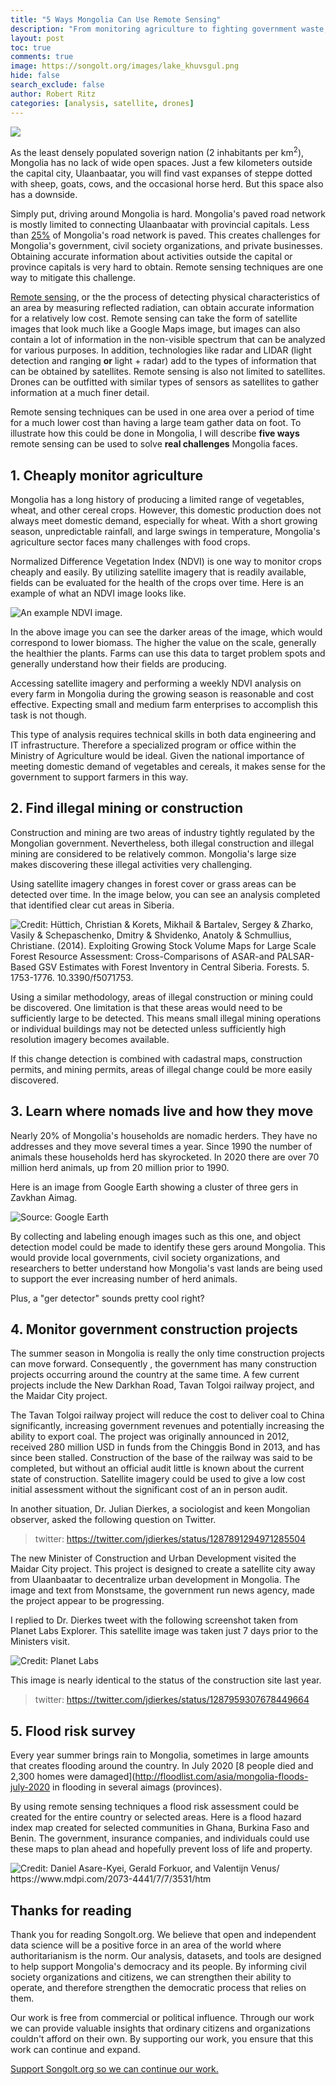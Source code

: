 ```yaml
---
title: "5 Ways Mongolia Can Use Remote Sensing"
description: "From monitoring agriculture to fighting government waste, remote sensing has huge potential in Mongolia. "
layout: post
toc: true
comments: true
image: https://songolt.org/images/lake_khuvsgul.png
hide: false
search_exclude: false
author: Robert Ritz
categories: [analysis, satellite, drones]
---
```


![](https://songolt.org/images/lake_khuvsgul.png)

As the least densely populated soverign nation (2 inhabitants per km<sup>2</sup>), Mongolia has no lack of wide open spaces. Just a few kilometers outside the capital city, Ulaanbaatar, you will find vast expanses of steppe dotted with sheep, goats, cows, and the occasional horse herd. But this space also has a downside. 

Simply put, driving around Mongolia is hard. Mongolia's paved road network is mostly limited to connecting Ulaanbaatar with provincial capitals. Less than [25%](https://www.adb.org/sites/default/files/linked-documents/48186-005-ssa.pdf) of Mongolia's road network is paved. This creates challenges for Mongolia's government, civil society organizations, and private businesses. Obtaining accurate information about activities outside the capital or province capitals is very hard to obtain. Remote sensing techniques are one way to mitigate this challenge. 

[Remote sensing](https://www.usgs.gov/faqs/what-remote-sensing-and-what-it-used#:~:text=Remote%20sensing%20is%20the%20process,sense%22%20things%20about%20the%20Earth.), or the the process of detecting physical characteristics of an area by measuring reflected radiation, can obtain accurate information for a relatively low cost. Remote sensing can take the form of satellite images that look much like a Google Maps image, but images can also contain a lot of information in the non-visible spectrum that can be analyzed for various purposes. In addition, technologies like radar and LIDAR (light detection and ranging **or** light + radar) add to the types of information that can be obtained by satellites. Remote sensing is also not limited to satellites. Drones can be outfitted with similar types of sensors as satellites to gather information at a much finer detail. 

Remote sensing techniques can be used in one area over a period of time for a much lower cost than having a large team gather data on foot. To illustrate how this could be done in Mongolia, I will describe **five ways** remote sensing can be used to solve **real challenges** Mongolia faces. 

## 1. Cheaply monitor agriculture

Mongolia has a long history of producing a limited range of vegetables, wheat, and other cereal crops. However, this domestic production does not always meet domestic demand, especially for wheat. With a short growing season, unpredictable rainfall, and large swings in temperature, Mongolia's agriculture sector faces many challenges with food crops. 

Normalized Difference Vegetation Index (NDVI) is one way to monitor crops cheaply and easily. By utilizing satellite imagery that is readily available, fields can be evaluated for the health of the crops over time. Here is an example of what an NDVI image looks like.

![](https://upload.wikimedia.org/wikipedia/commons/c/cd/UAS_Enhanced_Agriculture_NDVI.png "An example NDVI image.")

In the above image you can see the darker areas of the image, which would correspond to lower biomass. The higher the value on the scale, generally the healthier the plants. Farms can use this data to target problem spots and generally understand how their fields are producing.

Accessing satellite imagery and performing a weekly NDVI analysis on every farm in Mongolia during the growing season is reasonable and cost effective. Expecting small and medium farm enterprises to accomplish this task is not though. 

This type of analysis requires technical skills in both data engineering and IT infrastructure. Therefore a specialized program or office within the Ministry of Agriculture would be ideal. Given the national importance of meeting domestic demand of vegetables and cereals, it makes sense for the government to support farmers in this way.

## 2. Find illegal mining or construction

Construction and mining are two areas of industry tightly regulated by the Mongolian government. Nevertheless, both illegal construction and illegal mining are considered to be relatively common. Mongolia's large size makes discovering these illegal activities very challenging. 

Using satellite imagery changes in forest cover or grass areas can be detected over time. In the image below, you can see an analysis completed that identified clear cut areas in Siberia. 

![](images/remote-sensing/change-detection.png "Credit: Hüttich, Christian & Korets, Mikhail & Bartalev, Sergey & Zharko, Vasily & Schepaschenko, Dmitry & Shvidenko, Anatoly & Schmullius, Christiane. (2014). Exploiting Growing Stock Volume Maps for Large Scale Forest Resource Assessment: Cross-Comparisons of ASAR-and PALSAR-Based GSV Estimates with Forest Inventory in Central Siberia. Forests. 5. 1753-1776. 10.3390/f5071753. ")

Using a similar methodology, areas of illegal construction or mining could be discovered. One limitation is that these areas would need to be sufficiently large to be detected. This means small illegal mining operations or individual buildings may not be detected unless sufficiently high resolution imagery becomes available. 

If this change detection is combined with cadastral maps, construction permits, and mining permits, areas of illegal change could be more easily discovered.

## 3. Learn where nomads live and how they move

Nearly 20% of Mongolia's households are nomadic herders. They have no addresses and they move several times a year. Since 1990 the number of animals these households herd has skyrocketed. In 2020 there are over 70 million herd animals, up from 20 million prior to 1990. 

Here is an image from Google Earth showing a cluster of three gers in Zavkhan Aimag. 

![](images/remote-sensing/gers.PNG "Source: Google Earth")

By collecting and labeling enough images such as this one, and object detection model could be made to identify these gers around Mongolia. This would provide local governments, civil society organizations, and researchers to better understand how Mongolia's vast lands are being used to support the ever increasing number of herd animals. 

Plus, a "ger detector" sounds pretty cool right?

## 4. Monitor government construction projects

The summer season in Mongolia is really the only time construction projects can move forward. Consequently , the government has many construction projects occurring around the country at the same time. A few current projects include the New Darkhan Road, Tavan Tolgoi railway project, and the Maidar City project.

The Tavan Tolgoi railway project will reduce the cost to deliver coal to China significantly, increasing government revenues and potentially increasing the ability to export coal. The project was originally announced in 2012, received 280 million USD in funds from the Chinggis Bond in 2013, and has since been stalled. Construction of the base of the railway was said to be completed, but without an official audit little is known about the current state of construction. Satellite imagery could be used to give a low cost initial assessment without the significant cost of an in person audit. 

In another situation, Dr. Julian Dierkes, a sociologist and keen Mongolian observer, asked the following question on Twitter. 

> twitter: https://twitter.com/jdierkes/status/1287891294971285504

The new Minister of Construction and Urban Development visited the Maidar City project. This project is designed to create a satellite city away from Ulaanbaatar to decentralize urban development in Mongolia. The image and text from Monstsame, the government run news agency, made the project appear to be progressing. 

I replied to Dr. Dierkes tweet with the following screenshot taken from Planet Labs Explorer. This satellite image was taken just 7 days prior to the Ministers visit. 

![](images/remote-sensing/maidar.png "Credit: Planet Labs")

This image is nearly identical to the status of the construction site last year. 

> twitter: https://twitter.com/jdierkes/status/1287959307678449664

## 5. Flood risk survey

Every year summer brings rain to Mongolia, sometimes in large amounts that creates flooding around the country. In July 2020 [8 people died and 2,300 homes were damaged](http://floodlist.com/asia/mongolia-floods-july-2020 in flooding in several aimags (provinces). 

By using remote sensing techniques a flood risk assessment could be created for the entire country or selected areas. Here is a flood hazard index map created for selected communities in Ghana, Burkina Faso and Benin. The government, insurance companies, and individuals could use these maps to plan ahead and hopefully prevent loss of life and property.

![](images/remote-sensing/flood-risk.png "Credit: Daniel Asare-Kyei, Gerald Forkuor, and Valentijn Venus/ https://www.mdpi.com/2073-4441/7/7/3531/htm")

## Thanks for reading

Thank you for reading Songolt.org. We believe that open and independent data science will be a positive force in an area of the world where authoritarianism is the norm. Our analysis, datasets, and tools are designed to help support Mongolia's democracy and its people. By informing civil society organizations and citizens, we can strengthen their ability to operate, and therefore strengthen the democratic process that relies on them. 

Our work is free from commercial or political influence. Through our work we can provide valuable insights that ordinary citizens and organizations couldn't afford on their own. By supporting our work, you ensure that this work can continue and expand. 

[Support Songolt.org so we can continue our work.](https://songolt.org/support/)
